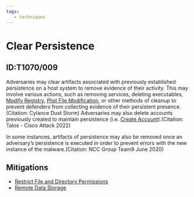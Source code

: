 ```yaml
---
tags:
   - techniques
---
```

# Clear Persistence
## ID:T1070/009
Adversaries may clear artifacts associated with previously established persistence on a host system to remove evidence of their activity. This may involve various actions, such as removing services, deleting executables, [Modify Registry](techniques/T1112), [Plist File Modification](techniques/T1647), or other methods of cleanup to prevent defenders from collecting evidence of their persistent presence.(Citation: Cylance Dust Storm) Adversaries may also delete accounts previously created to maintain persistence (i.e. [Create Account](techniques/T1136)).(Citation: Talos - Cisco Attack 2022)

In some instances, artifacts of persistence may also be removed once an adversary’s persistence is executed in order to prevent errors with the new instance of the malware.(Citation: NCC Group Team9 June 2020)
## Mitigations
* [Restrict File and Directory Permissions](mitigations/M1022)
* [Remote Data Storage](mitigations/M1029)

